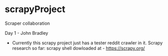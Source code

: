 # scrapyProject
Scraper collaboration

Day 1 - John Bradley
- Currently this scrapy project just has a tester reddit crawler in it. Scrapy research so far: 
scrapy shell dowloaded at - https://scrapy.org/ 

